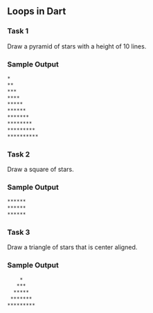 ## Loops in Dart

### Task 1

Draw a pyramid of stars with a height of 10 lines.

### Sample Output

```bash
*
**
***
****
*****
******
*******
********
*********
**********
```

### Task 2

Draw a square of stars.

### Sample Output

```bash
******
******
******
```

### Task 3

Draw a triangle of stars that is center aligned.

### Sample Output

``` bash
    *
   ***
  *****
 *******
*********
```
